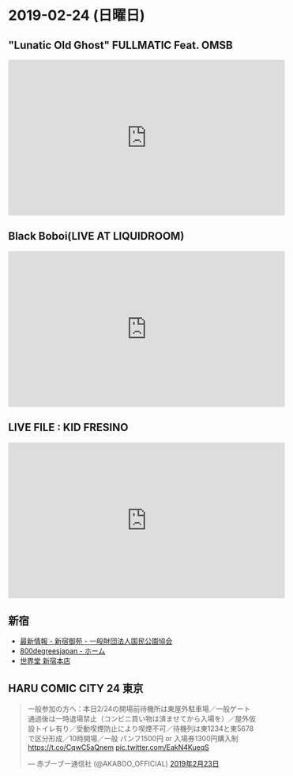 # 2019-02-24 (日曜日)

## "Lunatic Old Ghost" FULLMATIC Feat. OMSB

<iframe width="560" height="315" src="https://www.youtube.com/embed/RM-O8-l_6nQ" frameborder="0" allow="accelerometer; autoplay; encrypted-media; gyroscope; picture-in-picture" allowfullscreen></iframe>

## Black Boboi(LIVE AT LIQUIDROOM)

<iframe width="560" height="315" src="https://www.youtube.com/embed/TKYfNFDcP20" frameborder="0" allow="accelerometer; autoplay; encrypted-media; gyroscope; picture-in-picture" allowfullscreen></iframe>

## LIVE FILE : KID FRESINO

<iframe width="560" height="315" src="https://www.youtube.com/embed/1WM787dSo5k" frameborder="0" allow="accelerometer; autoplay; encrypted-media; gyroscope; picture-in-picture" allowfullscreen></iframe>

## 新宿

- [最新情報 - 新宿御苑 - 一般財団法人国民公園協会](http://fng.or.jp/shinjuku/news/2019/02/post-1391.html)
- [800degreesjapan - ホーム](https://www.facebook.com/800degreesjapan-1478449769151146/)
- [世界堂 新宿本店](https://www.sekaido.co.jp/store/77/)

## HARU COMIC CITY 24 東京

<blockquote class="twitter-tweet" data-lang="ja"><p lang="ja" dir="ltr">一般参加の方へ：本日2/24の開場前待機所は東屋外駐車場／一般ゲート通過後は一時退場禁止（コンビニ買い物は済ませてから入場を）／屋外仮設トイレ有り／受動喫煙防止により喫煙不可／待機列は東1234と東5678で区分形成／10時開場／一般 パンフ1500円 or 入場券1300円購入制<a href="https://t.co/CqwC5aQnem">https://t.co/CqwC5aQnem</a> <a href="https://t.co/EakN4KueqS">pic.twitter.com/EakN4KueqS</a></p>&mdash; 赤ブーブー通信社 (@AKABOO_OFFICIAL) <a href="https://twitter.com/AKABOO_OFFICIAL/status/1099429239084838913?ref_src=twsrc%5Etfw">2019年2月23日</a></blockquote>
<script async src="https://platform.twitter.com/widgets.js" charset="utf-8"></script>
